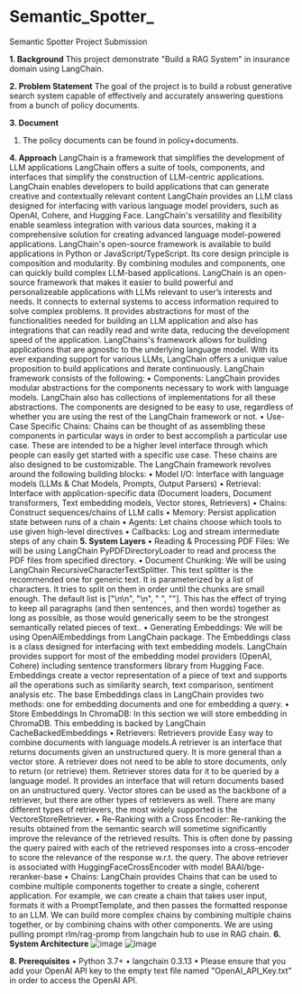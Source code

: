 # Semantic_Spotter_
Semantic Spotter Project Submission

**1. Background**
This project demonstrate "Build a RAG System" in insurance domain using LangChain.

**2. Problem Statement**
The goal of the project is to build a robust generative search system capable of effectively and accurately answering questions from a bunch of policy documents.

**3. Document**
1.	The policy documents can be found in policy+documents.
   
**4. Approach**
LangChain is a framework that simplifies the development of LLM applications LangChain offers a suite of tools, components, and interfaces that simplify the construction of LLM-centric applications. LangChain enables developers to build applications that can generate creative and contextually relevant content LangChain provides an LLM class designed for interfacing with various language model providers, such as OpenAI, Cohere, and Hugging Face.
LangChain's versatility and flexibility enable seamless integration with various data sources, making it a comprehensive solution for creating advanced language model-powered applications.
LangChain's open-source framework is available to build applications in Python or JavaScript/TypeScript. Its core design principle is composition and modularity. By combining modules and components, one can quickly build complex LLM-based applications. LangChain is an open-source framework that makes it easier to build powerful and personalizeable applications with LLMs relevant to user’s interests and needs. It connects to external systems to access information required to solve complex problems. It provides abstractions for most of the functionalities needed for building an LLM application and also has integrations that can readily read and write data, reducing the development speed of the application. LangChains's framework allows for building applications that are agnostic to the underlying language model. With its ever expanding support for various LLMs, LangChain offers a unique value proposition to build applications and iterate continuously.
LangChain framework consists of the following:
•	Components: LangChain provides modular abstractions for the components necessary to work with language models. LangChain also has collections of implementations for all these abstractions. The components are designed to be easy to use, regardless of whether you are using the rest of the LangChain framework or not.
•	Use-Case Specific Chains: Chains can be thought of as assembling these components in particular ways in order to best accomplish a particular use case. These are intended to be a higher level interface through which people can easily get started with a specific use case. These chains are also designed to be customizable.
The LangChain framework revolves around the following building blocks:
•	Model I/O: Interface with language models (LLMs & Chat Models, Prompts, Output Parsers)
•	Retrieval: Interface with application-specific data (Document loaders, Document transformers, Text embedding models, Vector stores, Retrievers)
•	Chains: Construct sequences/chains of LLM calls
•	Memory: Persist application state between runs of a chain
•	Agents: Let chains choose which tools to use given high-level directives
•	Callbacks: Log and stream intermediate steps of any chain
**5. System Layers**
•	Reading & Processing PDF Files: We will be using LangChain PyPDFDirectoryLoader to read and process the PDF files from specified directory.
•	Document Chunking: We will be using LangChain RecursiveCharacterTextSplitter. This text splitter is the recommended one for generic text. It is parameterized by a list of characters. It tries to split on them in order until the chunks are small enough. The default list is ["\n\n", "\n", " ", ""]. This has the effect of trying to keep all paragraphs (and then sentences, and then words) together as long as possible, as those would generically seem to be the strongest semantically related pieces of text..
•	Generating Embeddings: We will be using OpenAIEmbeddings from LangChain package. The Embeddings class is a class designed for interfacing with text embedding models. LangChain provides support for most of the embedding model providers (OpenAI, Cohere) including sentence transformers library from Hugging Face. Embeddings create a vector representation of a piece of text and supports all the operations such as similarity search, text comparison, sentiment analysis etc. The base Embeddings class in LangChain provides two methods: one for embedding documents and one for embedding a query.
•	Store Embeddings In ChromaDB: In this section we will store embedding in ChromaDB. This embedding is backed by LangChain CacheBackedEmbeddings
•	Retrievers: Retrievers provide Easy way to combine documents with language models.A retriever is an interface that returns documents given an unstructured query. It is more general than a vector store. A retriever does not need to be able to store documents, only to return (or retrieve) them. Retriever stores data for it to be queried by a language model. It provides an interface that will return documents based on an unstructured query. Vector stores can be used as the backbone of a retriever, but there are other types of retrievers as well. There are many different types of retrievers, the most widely supported is the VectoreStoreRetriever.
•	Re-Ranking with a Cross Encoder: Re-ranking the results obtained from the semantic search will sometime significantly improve the relevance of the retrieved results. This is often done by passing the query paired with each of the retrieved responses into a cross-encoder to score the relevance of the response w.r.t. the query. The above retriever is associated with HuggingFaceCrossEncoder with model BAAI/bge-reranker-base
•	Chains: LangChain provides Chains that can be used to combine multiple components together to create a single, coherent application. For example, we can create a chain that takes user input, formats it with a PromptTemplate, and then passes the formatted response to an LLM. We can build more complex chains by combining multiple chains together, or by combining chains with other components. We are using pulling prompt rlm/rag-promp from langchain hub to use in RAG chain.
**6. System Architecture**
   ![image](https://github.com/user-attachments/assets/b05b5a0d-6123-4dea-aea3-ddd2814e5878)
   ![image](https://github.com/user-attachments/assets/ece1e4ef-0a82-4b65-8e85-f9d3b98d2f02)
   
**8. Prerequisites**
•	Python 3.7+
•	langchain 0.3.13
•	Please ensure that you add your OpenAI API key to the empty text file named "OpenAI_API_Key.txt" in order to access the OpenAI API.
  

